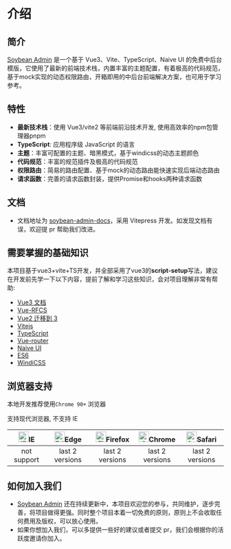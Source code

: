 # 介绍

## 简介

[Soybean Admin](https://github.com/honghuangdc/soybean-admin) 是一个基于 Vue3、Vite、TypeScript、Naive UI 的免费中后台模版，它使用了最新的前端技术栈，内置丰富的主题配置，有着极高的代码规范，基于mock实现的动态权限路由，开箱即用的中后台前端解决方案，也可用于学习参考。

## 特性

- **最新技术栈**：使用 Vue3/vite2 等前端前沿技术开发, 使用高效率的npm包管理器pnpm
- **TypeScript**: 应用程序级 JavaScript 的语言
- **主题**：丰富可配置的主题、暗黑模式，基于windicss的动态主题颜色
- **代码规范**：丰富的规范插件及极高的代码规范
- **权限路由**：简易的路由配置、基于mock的动态路由能快速实现后端动态路由
- **请求函数**：完善的请求函数封装，提供Promise和hooks两种请求函数

## 文档

- 文档地址为 [soybean-admin-docs](https://github.com/honghuangdc/soybean-admin-docs)，采用 Vitepress 开发。如发现文档有误，欢迎提 pr 帮助我们改进。

## 需要掌握的基础知识

本项目基于vue3+vite+TS开发，并全部采用了vue3的**script-setup**写法，建议在开发前先学一下以下内容，提前了解和学习这些知识，会对项目理解非常有帮助:

- [Vue3 文档](https://v3.vuejs.org/)
- [Vue-RFCS](https://github.com/vuejs/rfcs)
- [Vue2 迁移到 3](https://v3.vuejs.org/guide/migration/introduction.html)
- [Vitejs](https://vitejs.dev/)
- [TypeScript](https://www.typescriptlang.org/)
- [Vue-router](https://next.router.vuejs.org/)
- [Naive UI](https://www.naiveui.com/zh-CN/os-theme)
- [ES6](https://es6.ruanyifeng.com/)
- [WindiCSS](https://windicss.org/)

## 浏览器支持

本地开发推荐使用`Chrome 90+` 浏览器

支持现代浏览器, 不支持 IE

| [<img src="https://raw.githubusercontent.com/alrra/browser-logos/master/src/archive/internet-explorer_9-11/internet-explorer_9-11_48x48.png" alt="IE" width="24px" height="24px"  />](http://godban.github.io/browsers-support-badges/)IE | [<img src="https://raw.githubusercontent.com/alrra/browser-logos/master/src/edge/edge_48x48.png" alt=" Edge" width="24px" height="24px" />](http://godban.github.io/browsers-support-badges/)Edge | [<img src="https://raw.githubusercontent.com/alrra/browser-logos/master/src/firefox/firefox_48x48.png" alt="Firefox" width="24px" height="24px" />](http://godban.github.io/browsers-support-badges/)Firefox | [<img src="https://raw.githubusercontent.com/alrra/browser-logos/master/src/chrome/chrome_48x48.png" alt="Chrome" width="24px" height="24px" />](http://godban.github.io/browsers-support-badges/)Chrome | [<img src="https://raw.githubusercontent.com/alrra/browser-logos/master/src/safari/safari_48x48.png" alt="Safari" width="24px" height="24px" />](http://godban.github.io/browsers-support-badges/)Safari |
| :-: | :-: | :-: | :-: | :-: |
| not support | last 2 versions | last 2 versions | last 2 versions | last 2 versions |

## 如何加入我们

- [Soybean Admin](https://github.com/honghuangdc/soybean-admin) 还在持续更新中，本项目欢迎您的参与，共同维护，逐步完善，将项目做得更强。同时整个项目本着一切免费的原则，原则上不会收取任何费用及版权，可以放心使用。
- 如果你想加入我们，可以多提供一些好的建议或者提交 pr，我们会根据你的活跃度邀请你加入。

